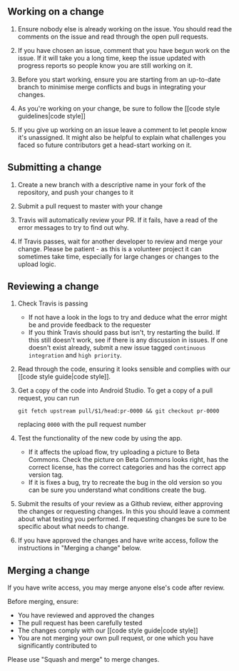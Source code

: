 ## Working on a change

1. Ensure nobody else is already working on the issue. You should read the comments on the issue and read through the open pull requests.

2. If you have chosen an issue, comment that you have begun work on the issue. If it will take you a long time, keep the issue updated with progress reports so people know you are still working on it.

3. Before you start working, ensure you are starting from an up-to-date branch to minimise merge conflicts and bugs in integrating your changes.

4. As you're working on your change, be sure to follow the [[code style guidelines|code style]]

5. If you give up working on an issue leave a comment to let people know it's unassigned. It might also be helpful to explain what challenges you faced so future contributors get a head-start working on it.

## Submitting a change

1. Create a new branch with a descriptive name in your fork of the repository, and push your changes to it

2. Submit a pull request to master with your change

3. Travis will automatically review your PR. If it fails, have a read of the error messages to try to find out why.

4. If Travis passes, wait for another developer to review and merge your change. Please be patient - as this is a volunteer project it can sometimes take time, especially for large changes or changes to the upload logic.

## Reviewing a change

1. Check Travis is passing
    - If not have a look in the logs to try and deduce what the error might be and provide feedback to the requester
    - If you think Travis should pass but isn't, try restarting the build. If this still doesn't work, see if there is any discussion in issues. If one doesn't exist already, submit a new issue tagged `continuous integration` and `high priority`.

2. Read through the code, ensuring it looks sensible and complies with our [[code style guide|code style]].

3. Get a copy of the code into Android Studio. To get a copy of a pull request, you can run
    ```
    git fetch upstream pull/$1/head:pr-0000 && git checkout pr-0000
    ```
    replacing `0000` with the pull request number

4. Test the functionality of the new code by using the app.
    - If it affects the upload flow, try uploading a picture to Beta Commons. Check the picture on Beta Commons looks right, has the correct license, has the correct categories and has the correct app version tag.
    - If it is fixes a bug, try to recreate the bug in the old version so you can be sure you understand what conditions create the bug.

5. Submit the results of your review as a Github review, either approving the changes or requesting changes. In this you should leave a comment about what testing you performed. If requesting changes be sure to be specific about what needs to change.

6. If you have approved the changes and have write access, follow the instructions in "Merging a change" below.

## Merging a change

If you have write access, you may merge anyone else's code after review.

Before merging, ensure:
- You have reviewed and approved the changes
- The pull request has been carefully tested
- The changes comply with our [[code style guide|code style]]
- You are not merging your own pull request, or one which you have significantly contributed to

Please use "Squash and merge" to merge changes.